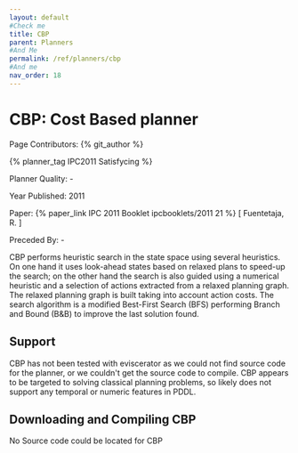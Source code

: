 ```yaml
---
layout: default
#Check me
title: CBP
parent: Planners
#And Me
permalink: /ref/planners/cbp
#And me
nav_order: 18
---
```

# CBP: Cost Based planner

Page Contributors: {% git_author %}

{% planner_tag IPC2011 Satisfycing %}

Planner Quality: -

Year Published: 2011

Paper: {% paper_link IPC 2011 Booklet ipcbooklets/2011 21 %} [ Fuentetaja, R. ] 

Preceded By: -

CBP performs heuristic search in the state space using several heuristics. On one hand it uses look-ahead states based on relaxed plans to speed-up the search; on the other hand the search is also guided using a numerical heuristic and a selection of actions extracted from a relaxed planning graph. The relaxed planning graph is built taking into account action costs. The search algorithm is a modified Best-First Search (BFS) performing Branch and Bound (B&B) to improve the last solution found.

## Support

CBP has not been tested with eviscerator as we could not find source code for the planner, or we couldn't get the source code to compile. CBP appears to be targeted to solving classical planning problems, so likely does not support any temporal or numeric features in PDDL.

## Downloading and Compiling CBP

No Source code could be located for CBP
